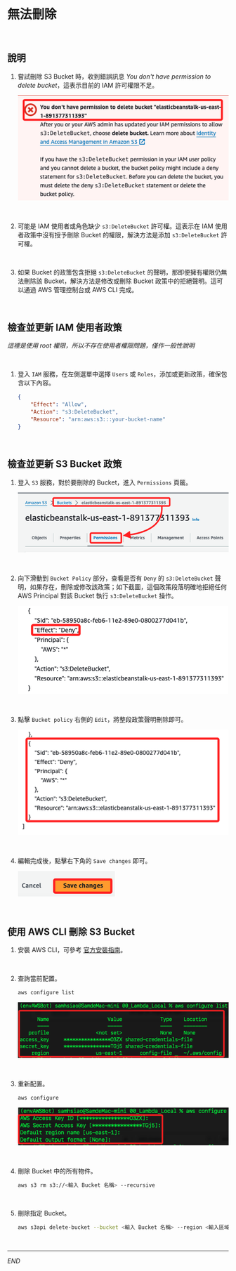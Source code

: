 # 無法刪除

<br>

## 說明

1. 嘗試刪除 S3 Bucket 時，收到錯誤訊息  _You don't have permission to delete bucket_，這表示目前的 IAM 許可權限不足。

    ![](images/img_32.png)

<br>

2. 可能是 IAM 使用者或角色缺少 `s3:DeleteBucket` 許可權。這表示在 IAM 使用者政策中沒有授予刪除 Bucket 的權限，解決方法是添加 `s3:DeleteBucket` 許可權。

<br>

3. 如果 Bucket 的政策包含拒絕 `s3:DeleteBucket` 的聲明，那即便擁有權限仍無法刪除該 Bucket，解決方法是修改或刪除 Bucket 政策中的拒絕聲明。這可以通過 AWS 管理控制台或 AWS CLI 完成。

<br>

## 檢查並更新 IAM 使用者政策

_這裡是使用 root 權限，所以不存在使用者權限問題，僅作一般性說明_

<br>

1. 登入 `IAM` 服務，在左側選單中選擇 `Users` 或 `Roles`，添加或更新政策，確保包含以下內容。

    ```json
    {
        "Effect": "Allow",
        "Action": "s3:DeleteBucket",
        "Resource": "arn:aws:s3:::your-bucket-name"
    }
    ```

<br>

## 檢查並更新 S3 Bucket 政策

1. 登入 `S3` 服務，對於要刪除的 Bucket，進入 `Permissions` 頁籤。

    ![](images/img_33.png)

<br>

2. 向下滑動到 `Bucket Policy` 部分，查看是否有 `Deny` 的 `s3:DeleteBucket` 聲明，如果存在，刪除或修改該政策；如下截圖，這個政策段落明確地拒絕任何 AWS Principal 對該 Bucket 執行 `s3:DeleteBucket` 操作。

    ![](images/img_34.png)

<br>

3. 點擊 `Bucket policy` 右側的 `Edit`，將整段政策聲明刪除即可。

    ![](images/img_35.png)

<br>

4. 編輯完成後，點擊右下角的 `Save changes` 即可。

    ![](images/img_36.png)

<br>

## 使用 AWS CLI 刪除 S3 Bucket

1. 安裝 AWS CLI，可參考 [官方安裝指南](https://docs.aws.amazon.com/cli/latest/userguide/getting-started-install.html)。

<br>

2. 查詢當前配置。

    ```bash
    aws configure list
    ```

    ![](images/img_37.png)

<br>

3. 重新配置。

    ```bash
    aws configure
    ```

    ![](images/img_38.png)

<br>

4. 刪除 Bucket 中的所有物件。

    ```bash
    aws s3 rm s3://<輸入 Bucket 名稱> --recursive
    ```

<br>

5. 刪除指定 Bucket。

    ```bash
    aws s3api delete-bucket --bucket <輸入 Bucket 名稱> --region <輸入區域>
    ```

<br>

___

_END_
